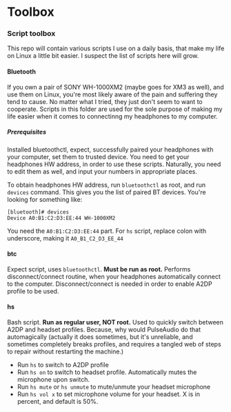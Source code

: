 # Toolbox

### Script toolbox

This repo will contain various scripts I use on a daily basis, that make my life on Linux a little bit easier. I suspect the list of scripts here will grow.


#### Bluetooth

If you own a pair of SONY WH-1000XM2 (maybe goes for XM3 as well), and use them on Linux, you're most likely aware of the pain and suffering they tend to cause. No matter what I tried, they just don't seem to want to cooperate. Scripts in this folder are used for the sole purpose of making my life easier when it comes to connectinng my headphones to my computer.

##### Prerequisites
Installed bluetoothctl, expect, successfully paired your headphones with your computer, set them to trusted device.
You need to get your headphones HW address, in order to use these scripts. Naturally, you need to edit them as well, and input your numbers in appropriate places. 

To obtain headphones HW address, run `bluetoothctl` as root, and run `devices` command. This gives you the list of paired BT devices. You're looking for something like:
```
[bluetooth]# devices
Device A0:B1:C2:D3:EE:44 WH-1000XM2
```
You need the `A0:B1:C2:D3:EE:44` part. For `hs` script, replace colon with underscore, making it `A0_B1_C2_D3_EE_44`

#### btc
Expect script, uses `bluetoothctl`. **Must be run as root.** Performs disconnect/connect routine, when your headphones automatically connect to the computer. Disconnect/connect is needed in order to enable A2DP profile to be used.

#### hs
Bash script. **Run as regular user, NOT root.** Used to quickly switch between A2DP and headset profiles. Because, why would PulseAudio do that automagically (actually it does sometimes, but it's unreliable, and sometimes completely breaks profiles, and requires a tangled web of steps to repair without restarting the machine.)

- Run `hs` to switch to A2DP profile
- Run `hs on` to switch to headset profile. Automatically mutes the microphone upon switch.
- Run `hs mute` or `hs unmute` to mute/unmute your headset microphone
- Run `hs vol x` to set  microphone volume for your headset. X is in percent, and default is 50%.
